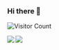 ### Hi there 👋

![Visitor Count](https://profile-counter.glitch.me/jVirus/count.svg)

<a vref="https://github.com/anuraghazra/github-readme-stats">
  <img align="left" src="https://github-readme-stats.vercel.app/api?username=jVirus&count_private=true&show_icons=true&hide=contribs&theme=dark" />
</a>
<a vref="https://github.com/anuraghazra/github-readme-stats">
  <img align="left" src="https://github-readme-stats.vercel.app/api/top-langs/?username=jVirus&layout=compact&theme=dark" />
</a>

<!--
**jVirus/jVirus** is a ✨ _special_ ✨ repository because its `README.md` (this file) appears on your GitHub profile.

Here are some ideas to get you started:

- 🔭 I’m currently working on ...
- 🌱 I’m currently learning ...
- 👯 I’m looking to collaborate on ...
- 🤔 I’m looking for help with ...
- 💬 Ask me about ...
- 📫 How to reach me: ...
- 😄 Pronouns: ...
- ⚡ Fun fact: ...
-->
